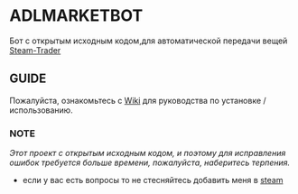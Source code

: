 # **ADLMARKETBOT**
Бот с открытым исходным кодом,для автоматической передачи вещей [Steam-Trader](https://steam-trader.com/)

## GUIDE 
Пожалуйста, ознакомьтесь с [Wiki](https://github.com/PyMxINI/ADLMARKETBOT/wiki) для руководства по установке / использованию.

### NOTE
*Этот проект с открытым исходным кодом, и поэтому для исправления ошибок требуется больше времени, пожалуйста, наберитесь терпения.*
* если у вас есть вопросы то не стесняйтесь добавить меня в [steam](https://steamcommunity.com/id/nobaddaysmxINI/ )
